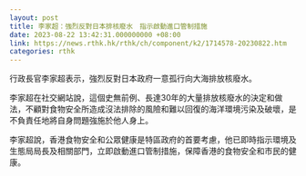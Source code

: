 ```yaml
---
layout: post
title: 李家超：強烈反對日本排核廢水　指示啟動進口管制措施
date: 2023-08-22 13:42:31.000000000 +08:00
link: https://news.rthk.hk/rthk/ch/component/k2/1714578-20230822.htm
categories: rthk
---
```


行政長官李家超表示，強烈反對日本政府一意孤行向大海排放核廢水。

李家超在社交網站說，這個史無前例、長達30年的大量排放核廢水的決定和做法，不顧對食物安全所造成沒法排除的風險和難以回復的海洋環境污染及破壞，是不負責任地將自身問題強施於他人身上。

李家超說，香港食物安全和公眾健康是特區政府的首要考慮，他已即時指示環境及生態局局長及相關部門，立即啟動進口管制措施，保障香港的食物安全和市民的健康。
